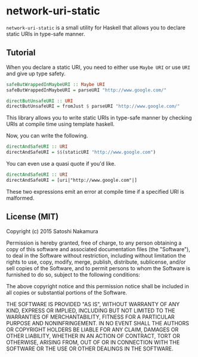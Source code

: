 # network-uri-static

`network-uri-static` is a small utility for Haskell that allows you to declare static URIs in type-safe manner.

## Tutorial

When you declare a static URI, you need to either use `Maybe URI` or use `URI` and give up type safety.

```haskell
safeButWrappedInMaybeURI :: Maybe URI
safeButWrappedInMaybeURI = parseURI "http://www.google.com/"

directButUnsafeURI :: URI
directButUnsafeURI = fromJust $ parseURI "http://www.google.com/"
```

This library allows you to write static URIs in type-safe manner by checking URIs at compile time using template haskell.

Now, you can write the following.

```haskell
directAndSafeURI :: URI
directAndSafeURI = $$(staticURI "http://www.google.com")
```

You can even use a quasi quote if you'd like.

```haskell
directAndSafeURI :: URI
directAndSafeURI = [uri|"http://www.google.com"|]
```

These two expressions emit an error at compile time if a specified URI is malformed.

## License (MIT)

Copyright (c) 2015 Satoshi Nakamura

Permission is hereby granted, free of charge, to any person obtaining
a copy of this software and associated documentation files (the
"Software"), to deal in the Software without restriction, including
without limitation the rights to use, copy, modify, merge, publish,
distribute, sublicense, and/or sell copies of the Software, and to
permit persons to whom the Software is furnished to do so, subject to
the following conditions:

The above copyright notice and this permission notice shall be included
in all copies or substantial portions of the Software.

THE SOFTWARE IS PROVIDED "AS IS", WITHOUT WARRANTY OF ANY KIND,
EXPRESS OR IMPLIED, INCLUDING BUT NOT LIMITED TO THE WARRANTIES OF
MERCHANTABILITY, FITNESS FOR A PARTICULAR PURPOSE AND NONINFRINGEMENT.
IN NO EVENT SHALL THE AUTHORS OR COPYRIGHT HOLDERS BE LIABLE FOR ANY
CLAIM, DAMAGES OR OTHER LIABILITY, WHETHER IN AN ACTION OF CONTRACT,
TORT OR OTHERWISE, ARISING FROM, OUT OF OR IN CONNECTION WITH THE
SOFTWARE OR THE USE OR OTHER DEALINGS IN THE SOFTWARE.
